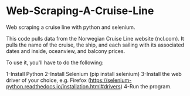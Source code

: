 # Web-Scraping-A-Cruise-Line
Web scraping a cruise line with python and selenium. 


This code pulls data from the Norwegian Cruise Line website (ncl.com). It pulls the name of the cruise, the ship, and each sailing with its associated dates and inside, oceanview, and balcony prices. 

To use it, you'll have to do the following:

1-Install Python
2-Install Selenium (pip install selenium)
3-Install the web driver of your choice, e.g. Firefox (https://selenium-python.readthedocs.io/installation.html#drivers)
4-Run the program. 
